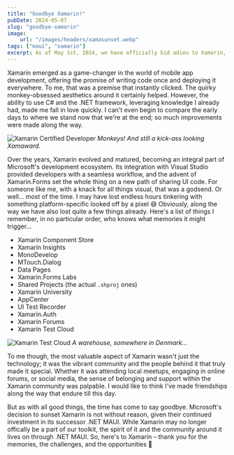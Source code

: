 ```yaml
---
title: "Goodbye Xamarin!"
pubDate: 2024-05-07
slug: "goodbye-xamarin"
image:
    url: "/images/headers/xamasunset.webp"
tags: ["maui", "xamarin"]
excerpt: As of May 1st, 2024, we have officially bid adieu to Xamarin, marking the end of an era in cross-platform mobile development. Microsoft's decision to discontinue support for Xamarin undoubtedly brings a mix of emotions for developers who have relied on it to create native mobile apps.
---
```


Xamarin emerged as a game-changer in the world of mobile app development, offering the promise of writing code once and deploying it everywhere. To me, that was a premise that instantly clicked. The quirky monkey-obsessed aesthetics around it certainly helped. However, the ability to use C# and the .NET framework, leveraging knowledge I already had, made me fall in love quickly. I can't even begin to compare the early days to where we stand now that we're at the end; so much improvements were made along the way.

![Xamarin Certified Developer](/images/posts/xamamonks.jpg)
*Monkeys! And still a kick-ass looking Xamaward.*

Over the years, Xamarin evolved and matured, becoming an integral part of Microsoft's development ecosystem. Its integration with Visual Studio provided developers with a seamless workflow, and the advent of Xamarin.Forms set the whole thing on a new path of sharing UI code. For someone like me, with a knack for all things visual, that was a godsend. Or well... most of the time. I may have lost endless hours tinkering with something platform-specific looked off by a pixel 😅 Obviously, along the way we have also lost quite a few things already. Here's a list of things I remember, in no particular order, who knows what memories it might trigger...

- Xamarin Component Store
- Xamarin Insights
- MonoDevelop
- MTouch.Dialog
- Data Pages
- Xamarin.Forms Labs
- Shared Projects (the actual `.shproj` ones)
- Xamarin University
- AppCenter
- UI Test Recorder
- Xamarin.Auth
- Xamarin Forums
- Xamarin Test Cloud

![Xamarin Test Cloud](/images/posts/warehouse.jpg)
*A warehouse, somewhere in Denmark...*

To me though, the most valuable aspect of Xamarin wasn't just the technology; it was the vibrant community and the people behind it that truly made it special. Whether it was attending local meetups, engaging in online forums, or social media, the sense of belonging and support within the Xamarin community was palpable. I would like to think I've made friendships along the way that endure till this day.

But as with all good things, the time has come to say goodbye. Microsoft's decision to sunset Xamarin is not without reason, given their continued investment in its successor .NET MAUI. While Xamarin may no longer offically be a part of our toolkit, the spirit of it and the community around it lives on through .NET MAUI. So, here's to Xamarin – thank you for the memories, the challenges, and the opportunities 🍻
